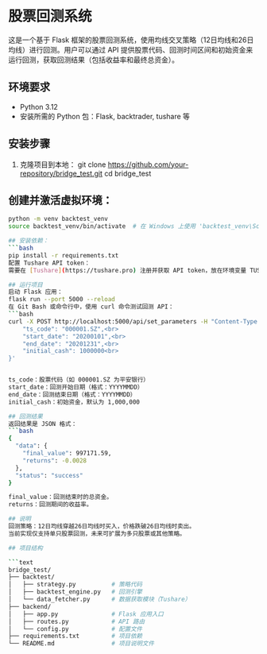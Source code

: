# 股票回测系统

这是一个基于 Flask 框架的股票回测系统，使用均线交叉策略（12日均线和26日均线）进行回测。用户可以通过 API 提供股票代码、回测时间区间和初始资金来运行回测，获取回测结果（包括收益率和最终总资金）。

## 环境要求

- Python 3.12
- 安装所需的 Python 包：Flask, backtrader, tushare 等

## 安装步骤

1. 克隆项目到本地：
  git clone https://github.com/your-repository/bridge_test.git
   cd bridge_test

## 创建并激活虚拟环境：
  ```bash
  python -m venv backtest_venv
  source backtest_venv/bin/activate  # 在 Windows 上使用 'backtest_venv\Scripts\activate'

## 安装依赖：
  ```bash
  pip install -r requirements.txt
配置 Tushare API token：
需要在 [Tushare](https://tushare.pro) 注册并获取 API token，放在环境变量 TUSHARE_TOKEN 中，或者在代码中手动配置。

## 运行项目
启动 Flask 应用：
flask run --port 5000 --reload
在 Git Bash 或命令行中，使用 curl 命令测试回测 API：
  ```bash
  curl -X POST http://localhost:5000/api/set_parameters -H "Content-Type: application/json" -d '{ <br>
      "ts_code": "000001.SZ",<br>
      "start_date": "20200101",<br>
      "end_date": "20201231",<br>
      "initial_cash": 1000000<br>
  }'


ts_code：股票代码（如 000001.SZ 为平安银行）
start_date：回测开始日期（格式：YYYYMMDD）
end_date：回测结束日期（格式：YYYYMMDD）
initial_cash：初始资金，默认为 1,000,000

## 回测结果
返回结果是 JSON 格式：
  ```bash
  {
    "data": {
      "final_value": 997171.59,
      "returns": -0.0028
    },
    "status": "success"
  }

final_value：回测结束时的总资金。
returns：回测期间的收益率。

## 说明
回测策略：12日均线穿越26日均线时买入，价格跌破26日均线时卖出。
当前实现仅支持单只股票回测，未来可扩展为多只股票或其他策略。

## 项目结构

```text
bridge_test/
├── backtest/
│   ├── strategy.py          # 策略代码
│   ├── backtest_engine.py   # 回测引擎
│   └── data_fetcher.py      # 数据获取模块（Tushare）
├── backend/
│   ├── app.py               # Flask 应用入口
│   ├── routes.py            # API 路由
│   └── config.py            # 配置文件
├── requirements.txt         # 项目依赖
└── README.md                # 项目说明文件
